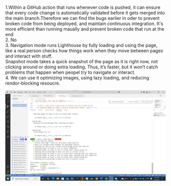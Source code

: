 1.Within a GitHub action that runs whenever code is pushed, it can ensure that every code change is automatically validated before it gets merged into the main branch.Therefore we can find the bugs earlier in oder to prevent broken code from being deployed, and maintain continuous integration. It's more efficient than running maually and prevent broken code that run at the end  
2. No  
3.  Navigation mode runs Lighthouse by fully loading and using the page, like a real person checks how things work when they move between pages and interact with stuff.  
    Snapshot mode takes a quick snapshot of the page as it is right now, not clicking around or doing extra loading. Thus, it’s faster, but it won’t catch problems that happen when peopel try to navigate or   interact.  
4. We can use it optimizing images, using lazy loading, and reducing rendor-blocking resoucre.  

![screen](https://github.com/leonardshi058/Lab7_Starter/blob/main/screenshot.png)



